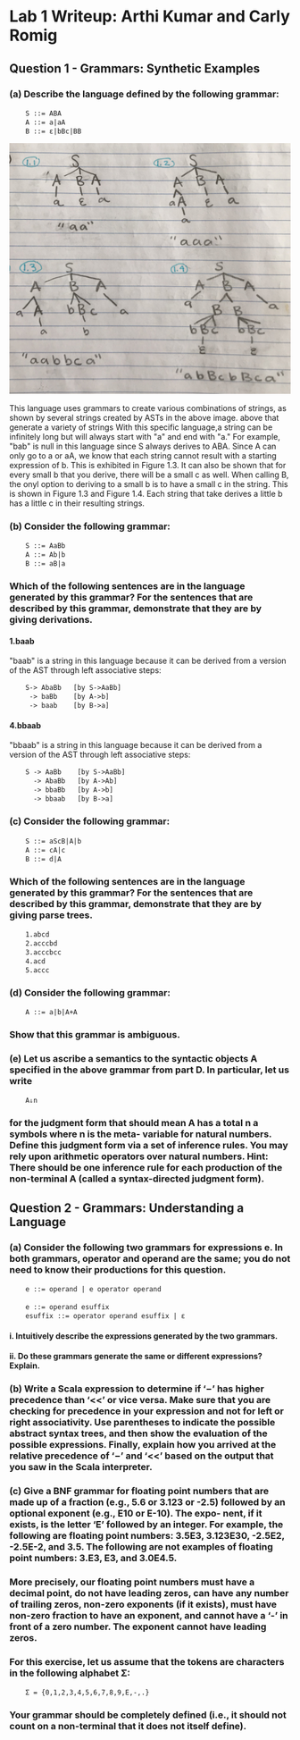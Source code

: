 # Lab 1 Writeup: Arthi Kumar and Carly Romig

## Question 1 - Grammars: Synthetic Examples

### (a) Describe the language defined by the following grammar:
		S ::= ABA
		A ::= a|aA
		B ::= ε|bBc|BB 
![alt text](https://github.com/icarly10910/lab2-teamGreenBean/blob/master/images/image1.jpg)

This language uses grammars to create various combinations of strings, as shown by several strings created by ASTs in the above image. above that generate a variety of strings
With this specific language,a string can be infinitely long but will always start with "a" and end with "a." For example, "bab" is null in this language since S always derives to ABA. Since A can only go to a or aA, we know that each string cannot result with a starting expression of b. This is exhibited in Figure 1.3. It can also be shown that for every small b that you derive, there will be a small c as well. When calling B, the onyl option to deriving to a small b is to have a small c in the string. This is shown in Figure 1.3 and Figure 1.4. Each string that take derives a little b has a little c in their resulting strings.

### (b) Consider the following grammar:
		S ::= AaBb
		A ::= Ab|b
		B ::= aB|a
### Which of the following sentences are in the language generated by this grammar? For the sentences that are described by this grammar, demonstrate that they are by giving **derivations**. 
#### 1.baab
"baab" is a string in this language because it can be derived from a version of the AST through left associative steps:
		
		S-> AbaBb   [by S->AaBb]
		 -> baBb    [by A->b]
		 -> baab    [by B->a]
#### 4.bbaab
"bbaab" is a string in this language because it can be derived from a version of the AST through left associative steps:
		
		S -> AaBb    [by S->AaBb]
		  -> AbaBb   [by A->Ab]
		  -> bbaBb   [by A->b]
		  -> bbaab   [by B->a]

### (c) Consider the following grammar:
		S ::= aScB|A|b
		A ::= cA|c
		B ::= d|A
### Which of the following sentences are in the language generated by this grammar? For the sentences that are described by this grammar, demonstrate that they are by giving **parse trees**.

		1.abcd
		2.acccbd
		3.acccbcc
		4.acd
		5.accc

### (d) Consider the following grammar:
		A ::= a|b|A+A
### Show that this grammar is ambiguous.

### (e) Let us ascribe a semantics to the syntactic objects A specified in the above grammar from part D. In particular, let us write
		A⇓n
### for the judgment form that should mean A has a total n a symbols where n is the meta- variable for natural numbers. Define this judgment form via a set of inference rules. You may rely upon arithmetic operators over natural numbers. Hint: There should be one inference rule for each production of the non-terminal A (called a syntax-directed judgment form).



## Question 2 - Grammars: Understanding a Language

### (a) Consider the following two grammars for expressions e. In both grammars, operator and operand are the same; you do not need to know their productions for this question.

		e ::= operand | e operator operand

		e ::= operand esuffix
		esuffix ::= operator operand esuffix | ε
#### 		i. Intuitively describe the expressions generated by the two grammars.
####		ii. Do these grammars generate the same or different expressions? Explain. 

### (b) Write a Scala expression to determine if ‘−’ has higher precedence than ‘<<’ or vice versa. Make sure that you are checking for precedence in your expression and not for left or right associativity. Use parentheses to indicate the possible abstract syntax trees, and then show the evaluation of the possible expressions. Finally, explain how you arrived at the relative precedence of ‘−’ and ‘<<’ based on the output that you saw in the Scala interpreter.

### (c) Give a BNF grammar for floating point numbers that are made up of a fraction (e.g., 5.6 or 3.123 or -2.5) followed by an optional exponent (e.g., E10 or E-10). The expo- nent, if it exists, is the letter ‘E’ followed by an integer. For example, the following are floating point numbers: 3.5E3, 3.123E30, -2.5E2, -2.5E-2, and 3.5. The following are not examples of floating point numbers: 3.E3, E3, and 3.0E4.5.

### More precisely, our floating point numbers must have a decimal point, do not have leading zeros, can have any number of trailing zeros, non-zero exponents (if it exists), must have non-zero fraction to have an exponent, and cannot have a ‘-’ in front of a zero number. The exponent cannot have leading zeros.

### For this exercise, let us assume that the tokens are characters in the following alphabet Σ:

		Σ = {0,1,2,3,4,5,6,7,8,9,E,-,.}
### Your grammar should be completely defined (i.e., it should not count on a non-terminal that it does not itself define).
